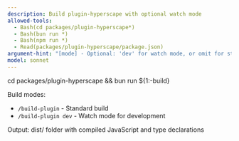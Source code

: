 ```yaml
---
description: Build plugin-hyperscape with optional watch mode
allowed-tools:
  - Bash(cd packages/plugin-hyperscape*)
  - Bash(bun run *)
  - Bash(npm run *)
  - Read(packages/plugin-hyperscape/package.json)
argument-hint: "[mode] - Optional: 'dev' for watch mode, or omit for standard build"
model: sonnet
---
```


cd packages/plugin-hyperscape && bun run ${1:-build}

Build modes:
- `/build-plugin` - Standard build
- `/build-plugin dev` - Watch mode for development

Output: dist/ folder with compiled JavaScript and type declarations
